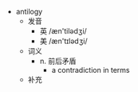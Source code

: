 - antilogy
  - 发音
    - 英 /æn'tilədʒi/
    - 美 /æn'tɪlədʒi/
  - 词义
    - n. 前后矛盾
      - a contradiction in terms 
  - 补充